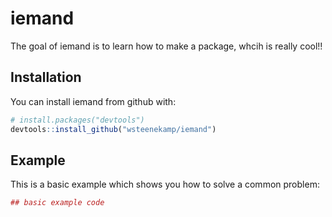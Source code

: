 # iemand

The goal of iemand is to learn how to make a package, whcih is really cool!!

## Installation

You can install iemand from github with:


``` r
# install.packages("devtools")
devtools::install_github("wsteenekamp/iemand")
```

## Example

This is a basic example which shows you how to solve a common problem:

``` r
## basic example code
```
